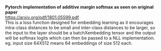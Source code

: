 **Pytorch implementation of additive margin softmax as seen on original paper**  
https://arxiv.org/pdf/1801.05599.pdf  
This is a loss function designed for embedding learning as it encourages intra-class distances to be small and inter-class distances to be larger, so the input to the layer should be a batchXembedding tensor and the output will be softmax logits which can then be passed to a NLL implementation.  
eg. input size 64X512 means 64 embeddings of size 512 each.
